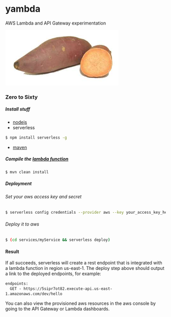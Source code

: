 # yambda
AWS Lambda and API Gateway experimentation 

![yam](yam.jpg)


### Zero to Sixty
##### Install stuff
  - [nodejs](https://nodejs.org)
  - serverless
   ````bash
$ npm install serverless -g
   ````
  - [maven](https://maven.apache.org/download.cgi)
  
##### Compile the [lambda function](services/myService/src/main/hello/Handler.java)
````bash
$ mvn clean install
````

##### Deployment
###### Set your aws access key and secret
````bash
$ serverless config credentials --provider aws --key your_access_key_here --secret your_aws_access_secret_here
````

###### Deploy it to aws
````bash
$ (cd services/myService && serverless deploy)
````

#### Result
If all succeeds, serverless will create a rest endpoint that is integrated with a lambda function in region us-east-1.
The deploy step above should output a link to the deployed endpoints, for example:
````
endpoints:
  GET - https://5sipr7ot82.execute-api.us-east-1.amazonaws.com/dev/hello
````

You can also view the provisioned aws resources in the aws console by going to the API Gateway or Lambda dashboards.
